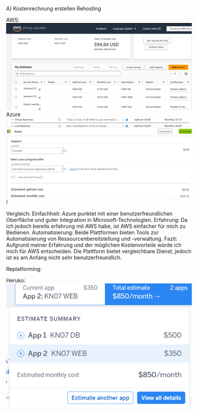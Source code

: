 A) Kostenrechnung erstellen
Rehosting

AWS:
![Alt text](AWS-KN07-Abgabe1.png)
Azure
![Alt text](image.png)!

Vergleich:
Einfachheit: Azure punktet mit einer benutzerfreundlichen Oberfläche und guter Integration in Microsoft-Technologien.
Erfahrung: Da ich jedoch bereits erfahrung mit AWS habe, ist AWS einfacher für mich zu Bedienen.
Automatisierung: Beide Plattformen bieten Tools zur Automatisierung von Ressourcenbereitstellung und -verwaltung.
Fazit:
Aufgrund meiner Erfahrung und der möglichen Kostenvorteile würde ich mich für AWS entscheiden. Die Plattform bietet vergleichbare Dienst, jedoch ist es am Anfang nicht sehr benutzerfreundlich.

Replatforming:

Heruko:
![Alt text](image-2.png)
